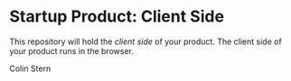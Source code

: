 # Startup Product: Client Side

This repository will hold the *client side* of your product. The client
side of your product runs in the browser.

Colin Stern
